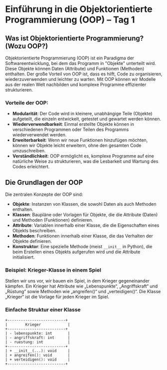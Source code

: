 
# Einführung in die Objektorientierte Programmierung (OOP) – Tag 1

## Was ist Objektorientierte Programmierung? (Wozu OOP?)

Objektorientierte Programmierung (OOP) ist ein Paradigma der Softwareentwicklung, bei dem das Programm in "Objekte" unterteilt wird. Diese Objekte können Daten (Attribute) und Funktionen (Methoden) enthalten. Der große Vorteil von OOP ist, dass es hilft, Code zu organisieren, wiederzuverwenden und leichter zu warten. Mit OOP können wir Modelle aus der realen Welt nachbilden und komplexe Programme effizienter strukturieren.

### Vorteile der OOP:
- **Modularität**: Der Code wird in kleinere, unabhängige Teile (Objekte) aufgeteilt, die einzeln entwickelt, getestet und gewartet werden können.
- **Wiederverwendbarkeit**: Einmal erstellte Objekte können in verschiedenen Programmen oder Teilen des Programms wiederverwendet werden.
- **Erweiterbarkeit**: Wenn wir neue Funktionen hinzufügen möchten, können wir Objekte leicht erweitern, ohne den gesamten Code umzuschreiben.
- **Verständlichkeit**: OOP ermöglicht es, komplexe Programme auf eine natürliche Weise zu strukturieren, was die Lesbarkeit und Wartung des Codes erleichtert.

## Die Grundlagen der OOP

Die zentralen Konzepte der OOP sind:
- **Objekte**: Instanzen von Klassen, die sowohl Daten als auch Methoden enthalten.
- **Klassen**: Baupläne oder Vorlagen für Objekte, die die Attribute (Daten) und Methoden (Funktionen) definieren.
- **Attribute**: Variablen innerhalb einer Klasse, die die Eigenschaften eines Objekts beschreiben.
- **Methoden**: Funktionen innerhalb einer Klasse, die das Verhalten der Objekte definieren.
- **Konstruktor**: Eine spezielle Methode (meist `__init__` in Python), die beim Erstellen eines Objekts aufgerufen wird und die Attribute initialisiert.

### Beispiel: Krieger-Klasse in einem Spiel

Stellen wir uns vor, wir bauen ein Spiel, in dem Krieger gegeneinander kämpfen. Ein Krieger hat Attribute wie „Lebenspunkte“, „Angriffskraft“ und „Rüstung“ sowie Methoden wie „angreifen()“ und „verteidigen()“. Die Klasse „Krieger“ ist die Vorlage für jeden Krieger im Spiel.

### Einfache Struktur einer Klasse

```plaintext
+--------------------------+
|        Krieger            |
+--------------------------+
| - lebenspunkte: int       |
| - angriffskraft: int      |
| - ruestung: int           |
+--------------------------+
| + __init__(...): void     |
| + angreifen(): void       |
| + verteidigen(): void     |
+--------------------------+
